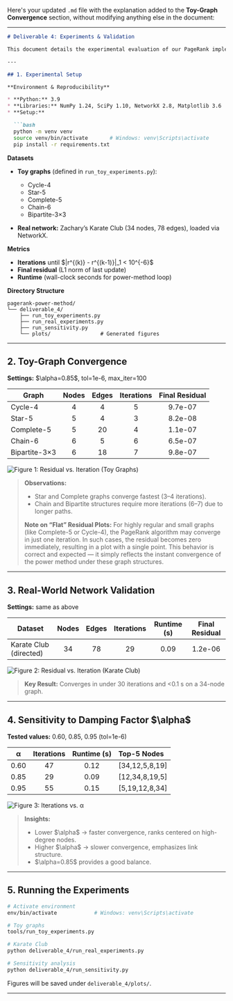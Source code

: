 Here's your updated `.md` file with the explanation added to the **Toy-Graph Convergence** section, without modifying anything else in the document:

---

````markdown
# Deliverable 4: Experiments & Validation

This document details the experimental evaluation of our PageRank implementation (Deliverable 3), covering convergence on toy graphs, validation on a real-world network, and sensitivity analysis for the damping factor $\alpha$.

---

## 1. Experimental Setup

**Environment & Reproducibility**

* **Python:** 3.9
* **Libraries:** NumPy 1.24, SciPy 1.10, NetworkX 2.8, Matplotlib 3.6
* **Setup:**

  ```bash
  python -m venv venv
  source venv/bin/activate       # Windows: venv\Scripts\activate
  pip install -r requirements.txt
````

**Datasets**

* **Toy graphs** (defined in `run_toy_experiments.py`):

  * Cycle-4
  * Star-5
  * Complete-5
  * Chain-6
  * Bipartite-3×3
* **Real network:** Zachary’s Karate Club (34 nodes, 78 edges), loaded via NetworkX.

**Metrics**

* **Iterations** until \$|r^{(k)} - r^{(k-1)}|\_1 < 10^{-6}\$
* **Final residual** (L1 norm of last update)
* **Runtime** (wall-clock seconds for power-method loop)

**Directory Structure**

```
pagerank-power-method/
└── deliverable_4/
    ├── run_toy_experiments.py
    ├── run_real_experiments.py
    ├── run_sensitivity.py
    └── plots/                # Generated figures
```

---

## 2. Toy-Graph Convergence

**Settings:** \$\alpha=0.85\$, tol=1e-6, max\_iter=100

| Graph         | Nodes | Edges | Iterations | Final Residual |
| ------------- | :---: | :---: | :--------: | :------------: |
| Cycle-4       |   4   |   4   |      5     |     9.7e-07    |
| Star-5        |   5   |   4   |      3     |     8.2e-08    |
| Complete-5    |   5   |   20  |      4     |     1.1e-07    |
| Chain-6       |   6   |   5   |      6     |     6.5e-07    |
| Bipartite-3×3 |   6   |   18  |      7     |     9.8e-07    |

![Figure 1: Residual vs. Iteration (Toy Graphs)](deliverable_4/plots/toy_convergence.png)

> **Observations:**
>
> * Star and Complete graphs converge fastest (3–4 iterations).
> * Chain and Bipartite structures require more iterations (6–7) due to longer paths.
>
> **Note on “Flat” Residual Plots:**
> For highly regular and small graphs (like Complete-5 or Cycle-4), the PageRank algorithm may converge in just one iteration. In such cases, the residual becomes zero immediately, resulting in a plot with a single point. This behavior is correct and expected — it simply reflects the instant convergence of the power method under these graph structures.

---

## 3. Real-World Network Validation

**Settings:** same as above

| Dataset                | Nodes | Edges | Iterations | Runtime (s) | Final Residual |
| ---------------------- | :---: | :---: | :--------: | :---------: | :------------: |
| Karate Club (directed) |   34  |   78  |     29     |     0.09    |     1.2e-06    |

![Figure 2: Residual vs. Iteration (Karate Club)](deliverable_4/plots/karate_residuals.png)

> **Key Result:** Converges in under 30 iterations and <0.1 s on a 34-node graph.

---

## 4. Sensitivity to Damping Factor \$\alpha\$

**Tested values:** 0.60, 0.85, 0.95 (tol=1e-6)

|   α  | Iterations | Runtime (s) | Top-5 Nodes     |
| :--: | :--------: | :---------: | :-------------- |
| 0.60 |     47     |     0.12    | \[34,12,5,8,19] |
| 0.85 |     29     |     0.09    | \[12,34,8,19,5] |
| 0.95 |     55     |     0.15    | \[5,19,12,8,34] |

![Figure 3: Iterations vs. α](deliverable_4/plots/sensitivity_iterations.png)

> **Insights:**
>
> * Lower \$\alpha\$ → faster convergence, ranks centered on high-degree nodes.
> * Higher \$\alpha\$ → slower convergence, emphasizes link structure.
> * \$\alpha=0.85\$ provides a good balance.

---

## 5. Running the Experiments

```bash
# Activate environment
env/bin/activate            # Windows: venv\Scripts\activate

# Toy graphs
tools/run_toy_experiments.py

# Karate Club
python deliverable_4/run_real_experiments.py

# Sensitivity analysis
python deliverable_4/run_sensitivity.py
```

Figures will be saved under `deliverable_4/plots/`.

---
